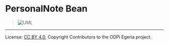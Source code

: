 <!-- SPDX-License-Identifier: CC-BY-4.0 -->
<!-- Copyright Contributors to the ODPi Egeria project. -->


# PersonalNote Bean


> ![UML](community-profile-beans-PersonalNote.png)





----
License: [CC BY 4.0](https://creativecommons.org/licenses/by/4.0/),
Copyright Contributors to the ODPi Egeria project.